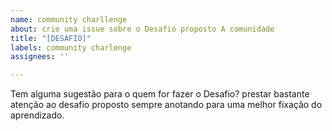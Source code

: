```yaml
---
name: community charllenge
about: crie uma issue sobre o Desafio proposto A comunidade
title: "[DESAFIO]"
labels: community charlenge
assignees: ''

---
```


Tem alguma sugestão para o quem for fazer o Desafio?
prestar bastante atenção ao desafio proposto sempre anotando para uma melhor fixação do aprendizado.
